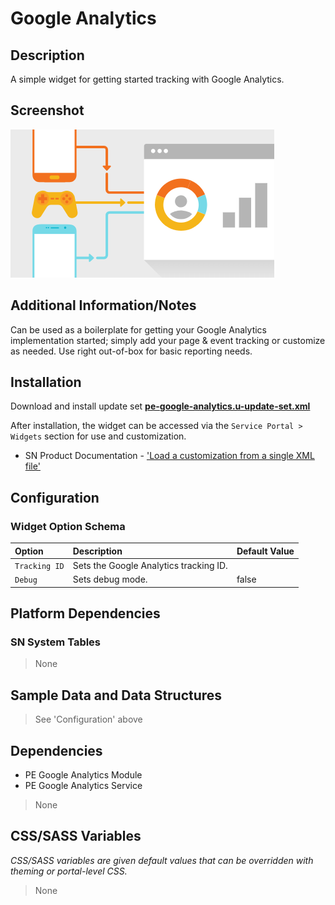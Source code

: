 # Google Analytics

## Description

A simple widget for getting started tracking with Google Analytics.

## Screenshot

![Google Analytics](../images/pe-google-analytics.png)

## Additional Information/Notes

Can be used as a boilerplate for getting your Google Analytics implementation started; simply add your page & event tracking or customize as needed. Use right out-of-box for basic reporting needs.

## Installation

Download and install update set **[pe-google-analytics.u-update-set.xml](https://github.com/platform-experience/serviceportal-widget-library/blob/master/pe-google-analytics/pe-google-analytics.u-update-set.xml)**

After installation, the widget can be accessed via the `Service Portal > Widgets` section for use and customization.

* SN Product Documentation - ['Load a customization from a single XML file'](https://docs.servicenow.com/bundle/kingston-application-development/page/build/system-update-sets/task/t_SaveAnUpdateSetAsAnXMLFile.html)

## Configuration

### Widget Option Schema

| Option | Description | Default Value |
| :--- | :--- | :--- |
| `Tracking ID` | Sets the Google Analytics tracking ID. | |
| `Debug` | Sets debug mode. | false |

## Platform Dependencies

### SN System Tables

> None

## Sample Data and Data Structures

> See 'Configuration' above

## Dependencies

* PE Google Analytics Module
* PE Google Analytics Service

> None

## CSS/SASS Variables

_CSS/SASS variables are given default values that can be overridden with theming or portal-level CSS._

> None